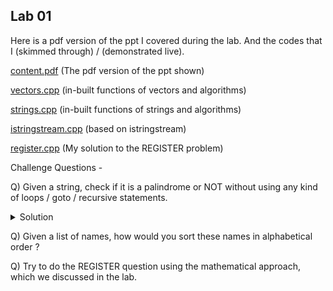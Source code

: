 ## Lab 01

Here is a pdf version of the ppt I covered during the lab. And the codes that I (skimmed through) / (demonstrated live).

  [content.pdf](https://sidhant007.github.io/CS2040C/lab01/content.pdf) (The pdf version of the ppt shown)

  [vectors.cpp](https://sidhant007.github.io/CS2040C/lab01/vectors.cpp) (in-built functions of vectors and algorithms)

  [strings.cpp](https://sidhant007.github.io/CS2040C/lab01/strings.cpp) (in-built functions of strings and algorithms)

  [istringstream.cpp](https://sidhant007.github.io/CS2040C/lab01/istringstream.cpp) (based on istringstream)

  [register.cpp](https://sidhant007.github.io/CS2040C/lab01/register.cpp) (My solution to the REGISTER problem)

Challenge Questions - 

Q) Given a string, check if it is a palindrome or NOT without using any kind of loops / goto / recursive statements.

<details>
  <summary>Solution</summary>
   Use reverse(s.begin(), s.end()), where **s** is the string.
</details>

Q) Given a list of names, how would you sort these names in alphabetical order ?

Q) Try to do the REGISTER question using the mathematical approach, which we discussed in the lab.

